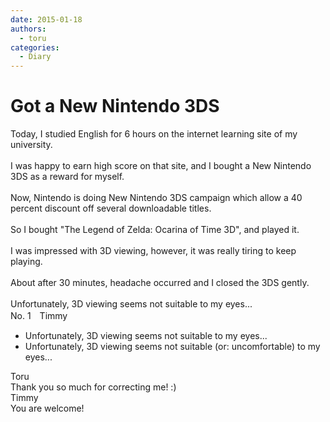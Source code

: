 ```yaml
---
date: 2015-01-18
authors:
  - toru
categories:
  - Diary
---
```


<h1 id="subject_show">Got a New Nintendo 3DS</h1>
<div class="date" hidden>Jan 18, 2015 20:38</div>
<div id="post"><div id="body_show_ori">
Today, I studied English for 6 hours on the internet learning site of my university.<br/><br/>I was happy to earn high score on that site, and I bought a New Nintendo 3DS as a reward for myself.<br/><br/>Now, Nintendo is doing New Nintendo 3DS campaign which allow a 40 percent discount off several downloadable titles.<br/><br/>So I bought "The Legend of Zelda: Ocarina of Time 3D", and played it.<br/><br/>I was impressed with 3D viewing, however, it was really tiring to keep playing.<br/><br/>About after 30 minutes, headache occurred and I closed the 3DS gently.<br/><br/>Unfortunately, 3D viewing seems not suitable to my eyes...
</div></div>

<!-- more -->

<div id="block"><div class="first_name"> No. 1　<span class="just_name">Timmy</span></div><div id="block2">
<ul class="correction_field">
<li class="incorrect">Unfortunately, 3D viewing seems not suitable to my eyes...</li>
<li class="corrected correct">
Unfortunately, 3D viewing seems not suitable (or: <span class="f_blue">uncomfortable</span>) to my eyes...
</li>
</ul>
</div><div class="name"><span class="just_name">Toru</span><br>
Thank you so much for correcting me! :)
</div>
<div class="name"><span class="just_name">Timmy</span><br>
You are welcome!
</div>
</div>
